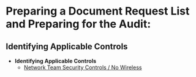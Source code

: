 <h1>Preparing a Document Request List and Preparing for the Audit:</a> <a </a></h1>

<h2>Identifying Applicable Controls</h2>

- <b>Identifying Applicable Controls</b>
    - [Network Team Security Controls / No Wireless](https://docs.google.com/spreadsheets/d/1jtcM-hf5CwhY1WEVZdYTtFJOhkrU_WorBfVVmtjn--E/edit?usp=sharing)
